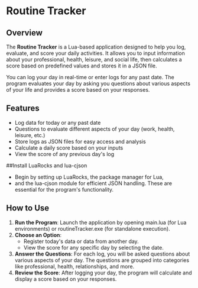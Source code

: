 # Routine Tracker

## Overview
The **Routine Tracker** is a Lua-based application designed to help you log, evaluate, and score your daily activities. It allows you to input information about your professional, health, leisure, and social life, then calculates a score based on predefined values and stores it in a JSON file.

You can log your day in real-time or enter logs for any past date. The program evaluates your day by asking you questions about various aspects of your life and provides a score based on your responses.

## Features
- Log data for today or any past date
- Questions to evaluate different aspects of your day (work, health, leisure, etc.)
- Store logs as JSON files for easy access and analysis
- Calculate a daily score based on your inputs
- View the score of any previous day's log

##Install LuaRocks and lua-cjson
- Begin by setting up LuaRocks, the package manager for Lua,
- and the lua-cjson module for efficient JSON handling. These are essential for the program's functionality.

## How to Use
1. **Run the Program**: Launch the application by opening main.lua (for Lua environments) or routineTracker.exe (for standalone execution).
2. **Choose an Option**:
    - Register today's data or data from another day.
    - View the score for any specific day by selecting the date.
3. **Answer the Questions**: For each log, you will be asked questions about various aspects of your day. The questions are grouped into categories like professional, health, relationships, and more.
4. **Review the Score**: After logging your day, the program will calculate and display a score based on your responses.

